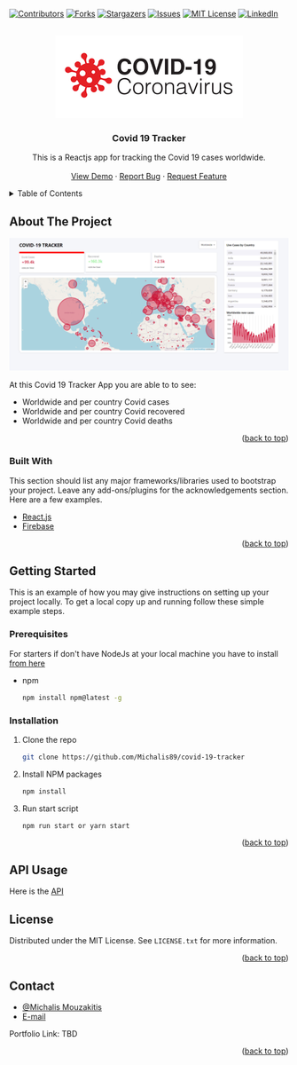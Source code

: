 <div id="top"></div>
<!--
*** Thanks for checking out the Best-README-Template. If you have a suggestion
*** that would make this better, please fork the repo and create a pull request
*** or simply open an issue with the tag "enhancement".
*** Don't forget to give the project a star!
*** Thanks again! Now go create something AMAZING! :D
-->

<!-- PROJECT SHIELDS -->
<!--
*** I'm using markdown "reference style" links for readability.
*** Reference links are enclosed in brackets [ ] instead of parentheses ( ).
*** See the bottom of this document for the declaration of the reference variables
*** for contributors-url, forks-url, etc. This is an optional, concise syntax you may use.
*** https://www.markdownguide.org/basic-syntax/#reference-style-links
-->

[![Contributors][contributors-shield]][contributors-url]
[![Forks][forks-shield]][forks-url]
[![Stargazers][stars-shield]][stars-url]
[![Issues][issues-shield]][issues-url]
[![MIT License][license-shield]][license-url]
[![LinkedIn][linkedin-shield]][linkedin-url]

<!-- PROJECT LOGO -->
<br />
<div align="center">
  <a href="https://www.skuld.com/contentassets/c0d30d7bf2c64c67b5c0a29dbccf1ebe/covid-19_coronavirus_design_logo-shutterstock_1663374028.jpg">
    <img src="images/covid logo.png" alt="Logo" width="339" height="149">
  </a>

  <h3 align="center">Covid 19 Tracker</h3>

  <p align="center">
    This is a Reactjs app for tracking the Covid 19 cases worldwide.
    <br />
    <br />
    <a href="https://covid-19-tracker-591a6.web.app/" target="_blank">View Demo</a>
    ·
    <a href="https://github.com/Michalis89/covid-19-tracker/issuess">Report Bug</a>
    ·
    <a href="https://github.com/Michalis89/covid-19-tracker/issues">Request Feature</a>
  </p>
</div>

<!-- TABLE OF CONTENTS -->
<details>
  <summary>Table of Contents</summary>
  <ol>
    <li>
      <a href="#about-the-project">About The Project</a>
      <ul>
        <li><a href="#built-with">Built With</a></li>
      </ul>
    </li>
    <li>
      <a href="#getting-started">Getting Started</a>
      <ul>
        <li><a href="#prerequisites">Prerequisites</a></li>
        <li><a href="#installation">Installation</a></li>
      </ul>
    </li>
    <li><a href="#api-usage">API Usage</a></li>
    <li><a href="#license">License</a></li>
    <li><a href="#contact">Contact</a></li>
  </ol>
</details>

<!-- ABOUT THE PROJECT -->

## About The Project

[![Product Name Screen Shot][product-screenshot]](https://covid-19-tracker-591a6.web.app/)

At this Covid 19 Tracker App you are able to to see:

- Worldwide and per country Covid cases
- Worldwide and per country Covid recovered
- Worldwide and per country Covid deaths

<p align="right">(<a href="#top">back to top</a>)</p>

### Built With

This section should list any major frameworks/libraries used to bootstrap your project. Leave any add-ons/plugins for the acknowledgements section. Here are a few examples.

- [React.js](https://reactjs.org/)
- [Firebase](https://firebase.google.com/)

<p align="right">(<a href="#top">back to top</a>)</p>

<!-- GETTING STARTED -->

## Getting Started

This is an example of how you may give instructions on setting up your project locally.
To get a local copy up and running follow these simple example steps.

### Prerequisites

For starters if don't have NodeJs at your local machine you have to install <a href="https://nodejs.org/en/download/">from here</a>

- npm
  ```sh
  npm install npm@latest -g
  ```

### Installation

1. Clone the repo
   ```sh
   git clone https://github.com/Michalis89/covid-19-tracker
   ```
2. Install NPM packages
   ```sh
   npm install
   ```
3. Run start script
   ```
   npm run start or yarn start
   ```

<p align="right">(<a href="#top">back to top</a>)</p>

<!-- API Usage -->

## API Usage

Here is the [API](https://disease.sh/docs/#/)

<!-- LICENSE -->

## License

Distributed under the MIT License. See `LICENSE.txt` for more information.

<p align="right">(<a href="#top">back to top</a>)</p>

<!-- CONTACT -->

## Contact

- [@Michalis Mouzakitis](https://www.linkedin.com/in/michalis-mouzakitis-b80891126/)
- [E-mail](mouzakitis.m89@gmail.com)

Portfolio Link: TBD

<p align="right">(<a href="#top">back to top</a>)</p>

<!-- MARKDOWN LINKS & IMAGES -->
<!-- https://www.markdownguide.org/basic-syntax/#reference-style-links -->

[contributors-shield]: https://img.shields.io/github/contributors/Michalis89/covid-19-tracker.svg?style=for-the-badge
[contributors-url]: https://github.com/Michalis89/covid-19-tracker/graphs/contributors
[forks-shield]: https://img.shields.io/github/forks/Michalis89/covid-19-tracker.svg?style=for-the-badge
[forks-url]: https://github.com/Michalis89/covid-19-tracker/network/members
[stars-shield]: https://img.shields.io/github/stars/Michalis89/covid-19-tracker.svg?style=for-the-badge
[stars-url]: https://github.com/Michalis89/covid-19-tracker/stargazers
[issues-shield]: https://img.shields.io/github/issues/Michalis89/covid-19-tracker.svg?style=for-the-badge
[issues-url]: https://github.com/Michalis89/covid-19-tracker/issues
[license-shield]: https://img.shields.io/github/license/Michalis89/covid-19-tracker.svg?style=for-the-badge
[license-url]: https://github.com/Michalis89/covid-19-tracker/blob/master/LICENSE.txt
[linkedin-shield]: https://img.shields.io/badge/-LinkedIn-black.svg?style=for-the-badge&logo=linkedin&colorB=555
[linkedin-url]: https://www.linkedin.com/in/michalis-mouzakitis-b80891126/
[product-screenshot]: images/screenshot.png

